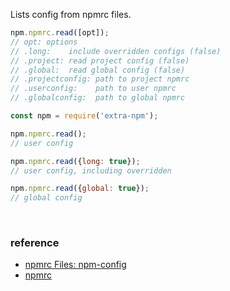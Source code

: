 Lists config from npmrc files.

```javascript
npm.npmrc.read([opt]);
// opt: options
// .long:    include overridden configs (false)
// .project: read project config (false)
// .global:  read global config (false)
// .projectconfig: path to project npmrc
// .userconfig:    path to user npmrc
// .globalconfig:  path to global npmrc
```

```javascript
const npm = require('extra-npm');

npm.npmrc.read();
// user config

npm.npmrc.read({long: true});
// user config, including overridden

npm.npmrc.read({global: true});
// global config
```
<br>

### reference

- [npmrc Files: npm-config](https://docs.npmjs.com/misc/config#npmrc-files)
- [npmrc](https://docs.npmjs.com/files/npmrc)
